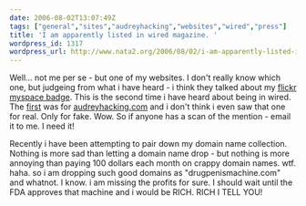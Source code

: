 ```yaml
---
date: 2006-08-02T13:07:49Z
tags: ["general","sites","audreyhacking","websites","wired","press"]
title: 'I am apparently listed in wired magazine. '
wordpress_id: 1317
wordpress_url: http://www.nata2.org/2006/08/02/i-am-apparently-listed-in-wired-magazine/
---
```


Well... not me per se - but one of my websites. I don't really know which one, but judgeing from what i have heard - i think they talked about my <a href="http://flashandburn.net/flickrtools/">flickr myspace badge</a>. This is the second time i have heard about being in wired. The <a href="http://nata2.info/?path=pictures%2FIncoming&img=audrey_wired.jpg">first</a> was for <a href="http://www.audreyhacking.com">audreyhacking.com</a> and i don't think i even saw that one for real. Only for fake. Wow. So if anyone has a scan of the mention - email it to me. I need it!

Recently i have been attempting to pair down my domain name collection. Nothing is more sad than letting a domain name drop - but nothing is more annoying than paying 100 dollars each month on crappy domain names. wtf. haha. so i am dropping such good domains as "drugpenismachine.com" and whatnot. I know. i am missing the profits for sure. I should wait until the FDA approves that machine and i would be RICH. RICH I TELL YOU!
